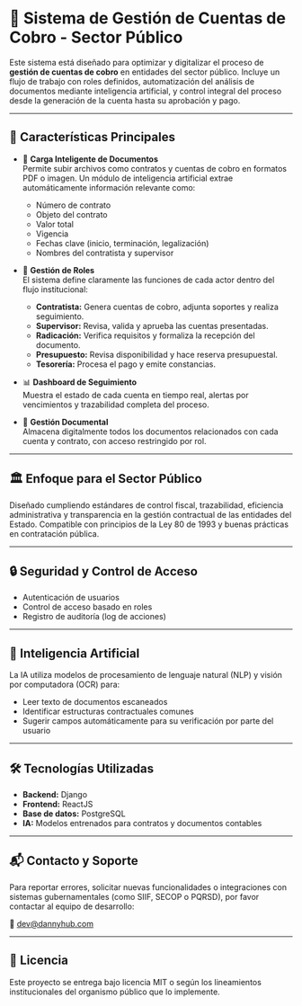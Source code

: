 # 🧾 Sistema de Gestión de Cuentas de Cobro - Sector Público

Este sistema está diseñado para optimizar y digitalizar el proceso de **gestión de cuentas de cobro** en entidades del sector público. Incluye un flujo de trabajo con roles definidos, automatización del análisis de documentos mediante inteligencia artificial, y control integral del proceso desde la generación de la cuenta hasta su aprobación y pago.

---

## 🚀 Características Principales

- 📄 **Carga Inteligente de Documentos**  
  Permite subir archivos como contratos y cuentas de cobro en formatos PDF o imagen. Un módulo de inteligencia artificial extrae automáticamente información relevante como:
  - Número de contrato
  - Objeto del contrato
  - Valor total
  - Vigencia
  - Fechas clave (inicio, terminación, legalización)
  - Nombres del contratista y supervisor

- 👥 **Gestión de Roles**  
  El sistema define claramente las funciones de cada actor dentro del flujo institucional:
  - **Contratista:** Genera cuentas de cobro, adjunta soportes y realiza seguimiento.
  - **Supervisor:** Revisa, valida y aprueba las cuentas presentadas.
  - **Radicación:** Verifica requisitos y formaliza la recepción del documento.
  - **Presupuesto:** Revisa disponibilidad y hace reserva presupuestal.
  - **Tesorería:** Procesa el pago y emite constancias.

- 📊 **Dashboard de Seguimiento**  
  Muestra el estado de cada cuenta en tiempo real, alertas por vencimientos y trazabilidad completa del proceso.

- 📂 **Gestión Documental**  
  Almacena digitalmente todos los documentos relacionados con cada cuenta y contrato, con acceso restringido por rol.

---

## 🏛 Enfoque para el Sector Público

Diseñado cumpliendo estándares de control fiscal, trazabilidad, eficiencia administrativa y transparencia en la gestión contractual de las entidades del Estado. Compatible con principios de la Ley 80 de 1993 y buenas prácticas en contratación pública.

---

## 🔒 Seguridad y Control de Acceso

- Autenticación de usuarios
- Control de acceso basado en roles
- Registro de auditoría (log de acciones)

---

## 🤖 Inteligencia Artificial

La IA utiliza modelos de procesamiento de lenguaje natural (NLP) y visión por computadora (OCR) para:
- Leer texto de documentos escaneados
- Identificar estructuras contractuales comunes
- Sugerir campos automáticamente para su verificación por parte del usuario

---

## 🛠 Tecnologías Utilizadas

- **Backend:** Django 
- **Frontend:** ReactJS
- **Base de datos:** PostgreSQL
- **IA:** Modelos entrenados para contratos y documentos contables

---


## 📬 Contacto y Soporte

Para reportar errores, solicitar nuevas funcionalidades o integraciones con sistemas gubernamentales (como SIIF, SECOP o PQRSD), por favor contactar al equipo de desarrollo:

📧 dev@dannyhub.com

---

## 📄 Licencia

Este proyecto se entrega bajo licencia MIT o según los lineamientos institucionales del organismo público que lo implemente.

